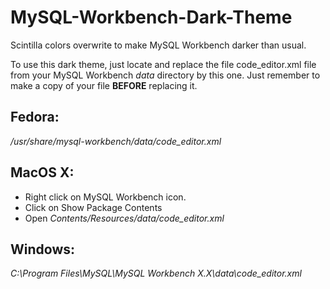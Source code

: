 # MySQL-Workbench-Dark-Theme

Scintilla colors overwrite to make MySQL Workbench darker than usual.

To use this dark theme, just locate and replace the file code_editor.xml file from your MySQL Workbench _data_ directory by this one.
Just remember to make a copy of your file **BEFORE** replacing it.

## Fedora:
_/usr/share/mysql-workbench/data/code_editor.xml_

## MacOS X:
- Right click on MySQL Workbench icon.
- Click on Show Package Contents
- Open _Contents/Resources/data/code_editor.xml_

## Windows:
_C:\Program Files\MySQL\MySQL Workbench X.X\data\code_editor.xml_
